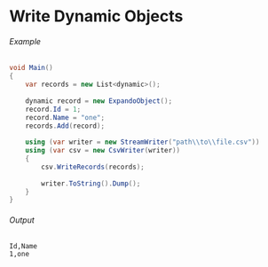 # Write Dynamic Objects

###### Example

```cs
void Main()
{
	var records = new List<dynamic>();
	
	dynamic record = new ExpandoObject();
	record.Id = 1;
	record.Name = "one";
	records.Add(record);
	
	using (var writer = new StreamWriter("path\\to\\file.csv"))
	using (var csv = new CsvWriter(writer))
	{
		csv.WriteRecords(records);
		
		writer.ToString().Dump();
	}
}
```

###### Output

```
Id,Name
1,one
```
